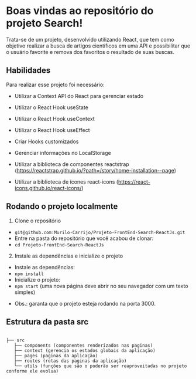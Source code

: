 # Boas vindas ao repositório do projeto Search!

Trata-se de um projeto, desenvolvido utilizando React, que tem como objetivo realizar a busca de artigos científicos em uma API e possibilitar que o usuário favorite e remova dos favoritos o resultado de suas buscas.

## Habilidades

Para realizar esse projeto foi necessário:

* Utilizar a Context API do React para gerenciar estado

* Utilizar o React Hook useState

* Utilizar o React Hook useContext

* Utilizar o React Hook useEffect

* Criar Hooks customizados

* Gerenciar informações no LocalStorage

* Utilizar a biblioteca de componentes reactstrap (https://reactstrap.github.io/?path=/story/home-installation--page)

* Utilizar a biblioteca de ícones react-icons (https://react-icons.github.io/react-icons/)

## Rodando o projeto localmente
1. Clone o repositório
* `git@github.com:Murilo-Carrijo/Projeto-FrontEnd-Search-ReactJs.git`
* Entre na pasta do repositório que você acabou de clonar:
* `cd Projeto-FrontEnd-Search-ReactJs`

2. Instale as dependências e inicialize o projeto
* Instale as dependências:
* `npm install`
* Inicialize o projeto:
* `npm start` (uma nova página deve abrir no seu navegador com um texto simples)

- Obs.: garanta que o projeto esteja rodando na porta 3000.

## Estrutura da pasta src

```

├── src
   ├── components (componentes renderizados nas paginas)
   ├── context (gerencia os estados globais da aplicação)
   ├── pages (paginas da aplicação)
   ├── routes (rotas das paginas da aplicação)
   └── utils (funções que são o poderão ser reaproveitadas no projeto conforme ele evolua)
```

